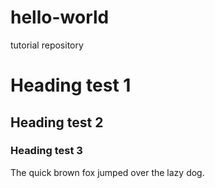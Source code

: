 # hello-world
tutorial repository

# Heading test 1

## Heading test 2

### Heading test 3

The quick brown fox jumped over the lazy dog.
